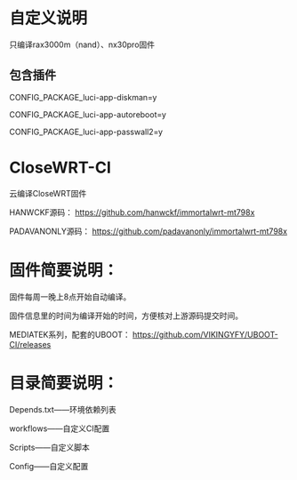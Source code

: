 # 自定义说明

只编译rax3000m（nand）、nx30pro固件

## 包含插件

CONFIG_PACKAGE_luci-app-diskman=y

CONFIG_PACKAGE_luci-app-autoreboot=y

CONFIG_PACKAGE_luci-app-passwall2=y

# CloseWRT-CI
云编译CloseWRT固件

HANWCKF源码：
https://github.com/hanwckf/immortalwrt-mt798x

PADAVANONLY源码：
https://github.com/padavanonly/immortalwrt-mt798x

# 固件简要说明：

固件每周一晚上8点开始自动编译。

固件信息里的时间为编译开始的时间，方便核对上游源码提交时间。

MEDIATEK系列，配套的UBOOT：
https://github.com/VIKINGYFY/UBOOT-CI/releases

# 目录简要说明：

Depends.txt——环境依赖列表

workflows——自定义CI配置

Scripts——自定义脚本

Config——自定义配置
